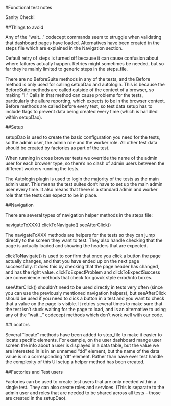 #Functional test notes

Sanity Check!

##Things to avoid

Any of the “wait…” codecept commands seem to struggle when validating that dashboard pages have loaded. Alternatives have been created in the steps file which are explained in the Navigation section.

Default retry of steps is turned off because it can cause confusion about where failures actually happen. Retries might sometimes be needed, but so far they’re mainly limited to generic steps in the steps_file.

There are no BeforeSuite methods in any of the tests, and the Before method is only used for calling setupDao and autologin. This is because the BeforeSuite methods are called outside of the context of a browser, so making “I.” Calls in that method can cause problems for the tests, particularly the allure reporting, which expects to be in the browser context. Before methods are called before every test, so test data setup has to include flags to prevent data being created every time (which is handled within setupDao).

##Setup

setupDao is used to create the basic configuration you need for the tests, so the admin user, the admin role and the worker role. All other test data should be created by factories as part of the test.

When running in cross browser tests we override the name of the admin user for each browser type, so there’s no clash of admin users between the different workers running the tests.

The Autologin plugin is used to login the majority of the tests as the main admin user. This means the test suites don’t have to set up the main admin user every time. It also means that there is a standard admin and worker role that the tests can expect to be in place.


##Navigation

There are several types of navigation helper methods in the steps file:

navigateToXXX()
clickToNavigate()
seeAfterClick()

The navigateToXXX methods are helpers for the tests so they can jump directly to the screen they want to test. They also handle checking that the page is actually loaded and showing the headers that are expected.

clickToNavigate() is used to confirm that once you click a button the page actually changes, and that you have ended up on the next page successfully. It does this by checking that the page header has changed, and has the right value. clickToExpectProblem and clickToExpectSuccess are convenience methods that check for govuk style error/info boxes.

seeAfterClick() shouldn’t need to be used directly in tests very often (since you can use the previously mentioned navigation helpers), but seeAfterClick should be used if you need to click a button in a test and you want to check that a value on the page is visible. It retries several times to make sure that the test isn’t stuck waiting for the page to load, and is an alternative to using any of the “wait…” codecept methods which don’t work well with our code.


##Locators

Several “locate” methods have been added to step_file to make it easier to locate specific elements. For example, on the user dashboard mange user screen the info about a user is displayed in a data table, but the value we are interested in is in an unnamed “dd” element, but the name of the data value is in a corresponding “dt” element. Rather than have ever test handle the complexity of this UI setup a helper method has been created.


##Factories and Test users

Factories can be used to create test users that are only needed within a single test. They can also create roles and services. (This is separate to the admin user and roles that are needed to be shared across all tests - those are created in the setupDao).